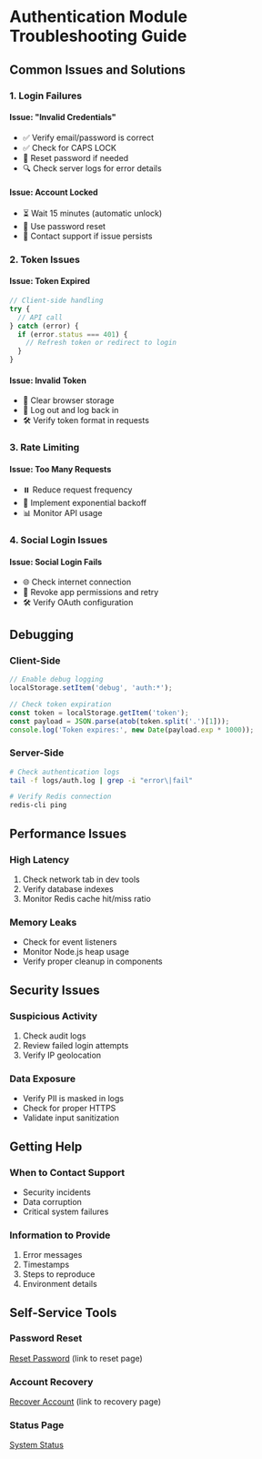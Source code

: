 # Authentication Module Troubleshooting Guide

## Common Issues and Solutions

### 1. Login Failures

#### Issue: "Invalid Credentials"

- ✅ Verify email/password is correct
- ✅ Check for CAPS LOCK
- 🔄 Reset password if needed
- 🔍 Check server logs for error details

#### Issue: Account Locked

- ⏳ Wait 15 minutes (automatic unlock)
- 🔑 Use password reset
- 📧 Contact support if issue persists

### 2. Token Issues

#### Issue: Token Expired

```typescript
// Client-side handling
try {
  // API call
} catch (error) {
  if (error.status === 401) {
    // Refresh token or redirect to login
  }
}
```

#### Issue: Invalid Token

- 🔄 Clear browser storage
- 🚪 Log out and log back in
- 🛠️ Verify token format in requests

### 3. Rate Limiting

#### Issue: Too Many Requests

- ⏸️ Reduce request frequency
- 🔄 Implement exponential backoff
- 📊 Monitor API usage

### 4. Social Login Issues

#### Issue: Social Login Fails

- 🌐 Check internet connection
- 🔄 Revoke app permissions and retry
- 🛠️ Verify OAuth configuration

## Debugging

### Client-Side

```javascript
// Enable debug logging
localStorage.setItem('debug', 'auth:*');

// Check token expiration
const token = localStorage.getItem('token');
const payload = JSON.parse(atob(token.split('.')[1]));
console.log('Token expires:', new Date(payload.exp * 1000));
```

### Server-Side

```bash
# Check authentication logs
tail -f logs/auth.log | grep -i "error\|fail"

# Verify Redis connection
redis-cli ping
```

## Performance Issues

### High Latency

1. Check network tab in dev tools
2. Verify database indexes
3. Monitor Redis cache hit/miss ratio

### Memory Leaks

- Check for event listeners
- Monitor Node.js heap usage
- Verify proper cleanup in components

## Security Issues

### Suspicious Activity

1. Check audit logs
2. Review failed login attempts
3. Verify IP geolocation

### Data Exposure

- Verify PII is masked in logs
- Check for proper HTTPS
- Validate input sanitization

## Getting Help

### When to Contact Support

- Security incidents
- Data corruption
- Critical system failures

### Information to Provide

1. Error messages
2. Timestamps
3. Steps to reproduce
4. Environment details

## Self-Service Tools

### Password Reset

[Reset Password](#) (link to reset page)

### Account Recovery

[Recover Account](#) (link to recovery page)

### Status Page

[System Status](https://status.beautysaas.com)
